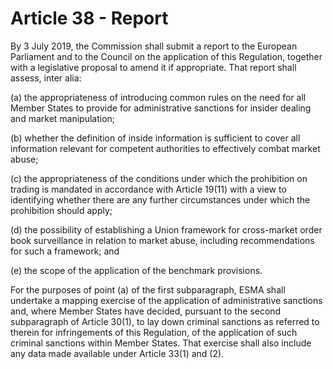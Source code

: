 # Article 38 - Report


By 3 July 2019, the Commission shall submit a report to the European Parliament and to the Council on the application of this Regulation, together with a legislative proposal to amend it if appropriate. That report shall assess, inter alia:

(a) the appropriateness of introducing common rules on the need for all Member States to provide for administrative sanctions for insider dealing and market manipulation;

(b) whether the definition of inside information is sufficient to cover all information relevant for competent authorities to effectively combat market abuse;

(c) the appropriateness of the conditions under which the prohibition on trading is mandated in accordance with Article 19(11) with a view to identifying whether there are any further circumstances under which the prohibition should apply;

(d) the possibility of establishing a Union framework for cross-market order book surveillance in relation to market abuse, including recommendations for such a framework; and

(e) the scope of the application of the benchmark provisions.

For the purposes of point (a) of the first subparagraph, ESMA shall undertake a mapping exercise of the application of administrative sanctions and, where Member States have decided, pursuant to the second subparagraph of Article 30(1), to lay down criminal sanctions as referred to therein for infringements of this Regulation, of the application of such criminal sanctions within Member States. That exercise shall also include any data made available under Article 33(1) and (2).
